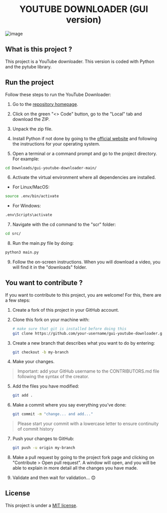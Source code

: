 <h1 align="center">YOUTUBE DOWNLOADER (GUI version)</h1>

![image](https://github.com/timotheeMM/gui-youtube-downloader/assets/143833750/b7e820c1-5c70-443a-bcb6-cdf649ca5d29)

## What is this project ?

This project is a YouTube downloader. This version is coded with Python and the pytube library.

## Run the project

Follow these steps to run the YouTube Downloader:

1. Go to the [repository homepage](https://github.com/timotheeMM/gui-youtube-downloader).

2. Click on the green "<> Code" button, go to the "Local" tab and download the ZIP.

3. Unpack the zip file.

4. Install Python if not done by going to the [official website](https://www.python.org/downloads/) and following the instructions for your operating system.

5. Open a terminal or a command prompt and go to the project directory. For example: 

```sh
cd Downloads/gui-youtube-downloader-main/
```

6. Activate the virtual environment where all dependencies are installed.

* For Linux/MacOS:

```sh
source .env/bin/activate
```

* For Windows:

```sh
.env\Scripts\activate
```

7. Navigate with the cd command to the "scr" folder:

```sh
cd src/
```

8. Run the main.py file by doing:

```sh
python3 main.py
```

9. Follow the on-screen instructions. When you will download a video, you will find it in the "downloads" folder.

## You want to contribute ?

If you want to contribute to this project, you are welcome! For this, there are a few steps:

1. Create a fork of this project in your GitHub account.

2. Clone this fork on your machine with:

    ```sh
    # make sure that git is installed before doing this
    git clone https://github.com/your-username/gui-youtube-downloader.git
    ```

3. Create a new branch that describes what you want to do by entering:

    ```sh
    git checkout -b my-branch
    ```

4. Make your changes.

> Important: add your GitHub username to the CONTRIBUTORS.md file following the syntax of the creator.

5. Add the files you have modified:

    ```sh
    git add .
    ```

6. Make a commit where you say everything you’ve done:

    ```sh
    git commit -m "change... and add..."
    ```

> Please start your commit with a lowercase letter to ensure continuity of commit history

7. Push your changes to GitHub:

    ```sh
    git push -u origin my-branch
    ```

8. Make a pull request by going to the project fork page and clicking on "Contribute > Open pull request". A window will open, and you will be able to explain in more detail all the changes you have made.

9. Validate and then wait for validation... :blush:

## License

This project is under a [MIT license](https://github.com/timotheeMM/gui-youtube-downloader/blob/main/LICENSE).
